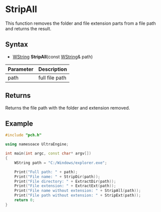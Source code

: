 # StripAll #
This function removes the folder and file extension parts from a file path and returns the result.

## Syntax ##
- [WString](WString) **StripAll**(const [WString](WString)& path)

| Parameter | Description |
| --- | --- |
| path | full file path |

## Returns ##
Returns the file path with the folder and extension removed.

## Example
```c++
#include "pch.h"

using namesoace UltraEngine;

int main(int argc, const char* argv[])
{
	WString path = "C:/Windows/explorer.exe";

	Print("Full path: " + path);
	Print("File name: " + StripDir(path));
	Print("File directory: " + ExtractDir(path));
	Print("File extension: " + ExtractExt(path));	
	Print("File name without extension: " + StripAll(path));
	Print("File path without extension: " + StripExt(path));
	return 0;
}
```
